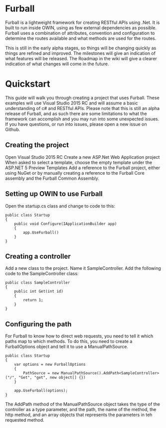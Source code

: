 # Furball

Furball is a lightweight framework for creating RESTful APIs using .Net.  It is built to run inside OWIN, using as few external dependencies as possible.  Furball uses a combination of attributes, convention and configuration to determine the routes available and what methods are used for the routes.
 
This is still in the early alpha stages, so things will be changing quickly as things are refined and improved.  The milestones will give an indication of what features will be released.  The Roadmap in the wiki will give a clearer indication of what changes will come in the future.

# Quickstart
This guide will walk you through creating a project that uses Furball.  These examples will use Visual Studio 2015 RC and will assume a basic understanding of c# and RESTful APIs.  Please note that this is still an alpha release of Furball, and as such there are some limitations to what the framework can accomplish and you may run into some unexpected issues.  If you have questions, or run into issues, please open a new issue on Github.

## Creating the project
Open Visual Studio 2015 RC
Create a new ASP.Net Web Application project
When asked to select a template, choose the empty template under the ASP.NET 5 Preview Templates
Add a reference to the Furball project, either using NuGet or by manually creating a reference to the Furball Core assembly and the Furball Common Assembly.

## Setting up OWIN to use Furball
Open the startup.cs class and change to code to this:

```
public class Startup
{
	public void Configure(IApplicationBuilder app)
	{
		app.UseFurball()
	}
}
```

## Creating a controller
Add a new class to the project.  Name it SampleController.
Add the following code to the SampleController class:

```
public class SampleController
{
	public int Get(int id)
	{
		return 1;
	}
}
``` 

## Configuring the path
For Furball to know how to direct web requests, you need to tell it which paths map to which methods.  To do this, you need to create a FurballOptions object and tell it to use a ManualPathSource.

```
public class Startup
{
	var options = new FurballOptions
	{
		PathSource = new ManualPathSource().AddPath<SampleController>("/", "Get", "get", new object[] {})
	}
	
	app.UseFurball(options);
}
```

The AddPath method of the ManualPathSource object takes the type of the controller as a type parameter, and the path, the name of the method, the http method, and an array objects that represents the parameters in teh requested method.
   
